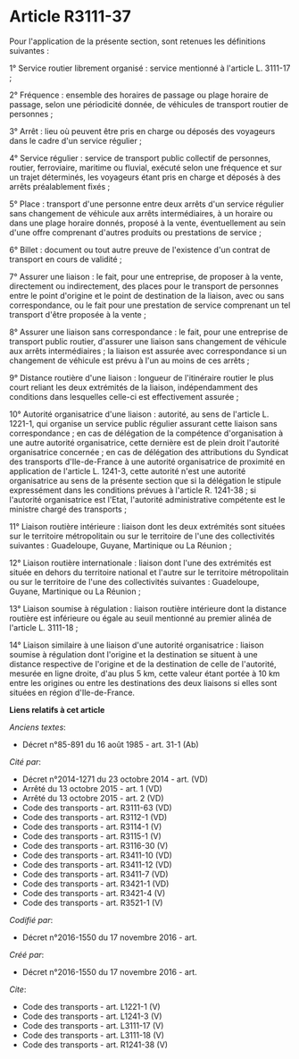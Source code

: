 # Article R3111-37

Pour l'application de la présente section, sont retenues les définitions suivantes : 

1° Service routier librement organisé : service mentionné à l'article L. 3111-17 ; 

2° Fréquence : ensemble des horaires de passage ou plage horaire de passage, selon une périodicité donnée, de véhicules de
transport routier de personnes ; 

3° Arrêt : lieu où peuvent être pris en charge ou déposés des voyageurs dans le cadre d'un service régulier ; 

4° Service régulier : service de transport public collectif de personnes, routier, ferroviaire, maritime ou fluvial, exécuté
selon une fréquence et sur un trajet déterminés, les voyageurs étant pris en charge et déposés à des arrêts préalablement
fixés ; 

5° Place : transport d'une personne entre deux arrêts d'un service régulier sans changement de véhicule aux arrêts
intermédiaires, à un horaire ou dans une plage horaire donnés, proposé à la vente, éventuellement au sein d'une offre
comprenant d'autres produits ou prestations de service ; 

6° Billet : document ou tout autre preuve de l'existence d'un contrat de transport en cours de validité ; 

7° Assurer une liaison : le fait, pour une entreprise, de proposer à la vente, directement ou indirectement, des places pour
le transport de personnes entre le point d'origine et le point de destination de la liaison, avec ou sans correspondance, ou
le fait pour une prestation de service comprenant un tel transport d'être proposée à la vente ; 

8° Assurer une liaison sans correspondance : le fait, pour une entreprise de transport public routier, d'assurer une liaison
sans changement de véhicule aux arrêts intermédiaires ; la liaison est assurée avec correspondance si un changement de
véhicule est prévu à l'un au moins de ces arrêts ; 

9° Distance routière d'une liaison : longueur de l'itinéraire routier le plus court reliant les deux extrémités de la
liaison, indépendamment des conditions dans lesquelles celle-ci est effectivement assurée ; 

10° Autorité organisatrice d'une liaison : autorité, au sens de l'article L. 1221-1, qui organise un service public régulier
assurant cette liaison sans correspondance ; en cas de délégation de la compétence d'organisation à une autre autorité
organisatrice, cette dernière est de plein droit l'autorité organisatrice concernée ; en cas de délégation des attributions
du Syndicat des transports d'Ile-de-France à une autorité organisatrice de proximité en application de l'article L. 1241-3,
cette autorité n'est une autorité organisatrice au sens de la présente section que si la délégation le stipule expressément
dans les conditions prévues à l'article R. 1241-38 ; si l'autorité organisatrice est l'Etat, l'autorité administrative
compétente est le ministre chargé des transports ; 

11° Liaison routière intérieure : liaison dont les deux extrémités sont situées sur le territoire métropolitain ou sur le
territoire de l'une des collectivités suivantes : Guadeloupe, Guyane, Martinique ou La Réunion ; 

12° Liaison routière internationale : liaison dont l'une des extrémités est située en dehors du territoire national et
l'autre sur le territoire métropolitain ou sur le territoire de l'une des collectivités suivantes : Guadeloupe, Guyane,
Martinique ou La Réunion ; 

13° Liaison soumise à régulation : liaison routière intérieure dont la distance routière est inférieure ou égale au seuil
mentionné au premier alinéa de l'article L. 3111-18 ; 

14° Liaison similaire à une liaison d'une autorité organisatrice : liaison soumise à régulation dont l'origine et la
destination se situent à une distance respective de l'origine et de la destination de celle de l'autorité, mesurée en ligne
droite, d'au plus 5 km, cette valeur étant portée à 10 km entre les origines ou entre les destinations des deux liaisons si
elles sont situées en région d'Ile-de-France.

**Liens relatifs à cet article**

_Anciens textes_:

  - Décret n°85-891 du 16 août 1985 - art. 31-1 (Ab)

_Cité par_:

  - Décret n°2014-1271 du 23 octobre 2014 - art. (VD)
  - Arrêté du 13 octobre 2015 - art. 1 (VD)
  - Arrêté du 13 octobre 2015 - art. 2 (VD)
  - Code des transports - art. R3111-63 (VD)
  - Code des transports - art. R3112-1 (VD)
  - Code des transports - art. R3114-1 (V)
  - Code des transports - art. R3115-1  (V)
  - Code des transports - art. R3116-30 (V)
  - Code des transports - art. R3411-10 (VD)
  - Code des transports - art. R3411-12 (VD)
  - Code des transports - art. R3411-7 (VD)
  - Code des transports - art. R3421-1 (VD)
  - Code des transports - art. R3421-4 (V)
  - Code des transports - art. R3521-1 (V)

_Codifié par_:

  - Décret n°2016-1550 du 17 novembre 2016 - art.

_Créé par_:

  - Décret n°2016-1550 du 17 novembre 2016 - art.

_Cite_:

  - Code des transports - art. L1221-1 (V)
  - Code des transports - art. L1241-3 (V)
  - Code des transports - art. L3111-17 (V)
  - Code des transports - art. L3111-18 (V)
  - Code des transports - art. R1241-38 (V)
